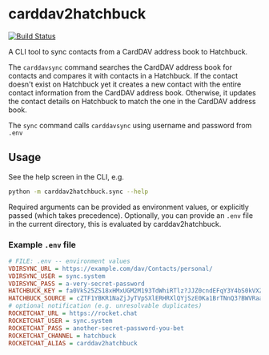carddav2hatchbuck
=================

[![Build Status](https://img.shields.io/travis/vshn/carddav2hatchbuck/master.svg
)](https://travis-ci.org/vshn/carddav2hatchbuck)

A CLI tool to sync contacts from a CardDAV address book to Hatchbuck.

The `carddavsync` command searches the CardDAV address book for contacts and
compares it with contacts in a Hatchbuck. If the contact doesn't exist on
Hatchbuck yet it creates a new contact with the entire contact information
from the CardDAV address book. Otherwise, it updates the contact details on
Hatchbuck to match the one in the CardDAV address book.

The `sync` command calls `carddavsync` using username and password from `.env`

Usage
-----

See the help screen in the CLI, e.g.

```bash
python -m carddav2hatchbuck.sync --help
```

Required arguments can be provided as environment values, or explicitly passed
(which takes precedence). Optionally, you can provide an `.env` file in the
current directory, this is evaluated by carddav2hatchbuck.

### Example `.env` file

```ini
# FILE: .env -- environment values
VDIRSYNC_URL = https://example.com/dav/Contacts/personal/
VDIRSYNC_USER = sync.system
VDIRSYNC_PASS = a-very-secret-password
HATCHBUCK_KEY = fa0VkS25ZS18xHMxUGM2M193TdWhiRTlz?JJZ0cndEFqY3Y4bS0kVXZnVzE1
HATCHBUCK_SOURCE = cZTF1YBKR1NaZjJyTVpSXlERHRXlQYjSzE0Ka1BrTNnQ3?BWVRaaQVjVuLE9
# optional notification (e.g. unresolvable duplicates)
ROCKETCHAT_URL = https://rocket.chat
ROCKETCHAT_USER = sync.system
ROCKETCHAT_PASS = another-secret-password-you-bet
ROCKETCHAT_CHANNEL = hatchbuck
ROCKETCHAT_ALIAS = carddav2hatchbuck
```
